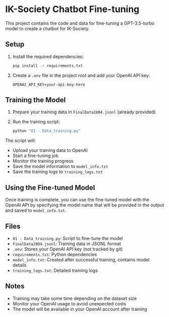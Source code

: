 # IK-Society Chatbot Fine-tuning

This project contains the code and data for fine-tuning a GPT-3.5-turbo model to create a chatbot for IK-Society.

## Setup

1. Install the required dependencies:
   ```bash
   pip install -r requirements.txt
   ```

2. Create a `.env` file in the project root and add your OpenAI API key:
   ```
   OPENAI_API_KEY=your-api-key-here
   ```

## Training the Model

1. Prepare your training data in `FinalData2804.jsonl` (already provided)

2. Run the training script:
   ```bash
   python "01 - Data_training.py"
   ```

The script will:
- Upload your training data to OpenAI
- Start a fine-tuning job
- Monitor the training progress
- Save the model information to `model_info.txt`
- Save the training logs to `training_logs.txt`

<!-- OPENAI_API_KEY=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 -->

## Using the Fine-tuned Model

Once training is complete, you can use the fine-tuned model with the OpenAI API by specifying the model name that will be provided in the output and saved to `model_info.txt`.

## Files

- `01 - Data_training.py`: Script to fine-tune the model
- `FinalData2804.jsonl`: Training data in JSONL format
- `.env`: Stores your OpenAI API key (not tracked by git)
- `requirements.txt`: Python dependencies
- `model_info.txt`: Created after successful training, contains model details
- `training_logs.txt`: Detailed training logs

## Notes

- Training may take some time depending on the dataset size
- Monitor your OpenAI usage to avoid unexpected costs
- The model will be available in your OpenAI account after training

 
